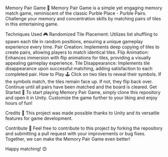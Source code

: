 
Memory Pair Game 🧩
Memory Pair Game is a simple yet engaging memory match game, reminiscent of the classic Purble Place - Purble Pairs. Challenge your memory and concentration skills by matching pairs of tiles in this entertaining game.

Techniques Used 🎮
Randomized Tile Placement: Utilizes list shuffling to spawn each tile in random positions, ensuring a unique gameplay experience every time.
Pair Creation: Implements deep copying of tiles to create pairs, allowing players to match identical tiles.
Flip Animation: Enhances immersion with flip animations for tiles, providing a visually appealing gameplay experience.
Tile Disappearance: Implements tile disappearance upon successful matching, adding satisfaction to each completed pair.
How to Play 🕹️
Click on two tiles to reveal their symbols.
If the symbols match, the tiles remain face up. If not, they flip back over.
Continue until all pairs have been matched and the board is cleared.
Get Started 🚀
To start playing Memory Pair Game, simply clone this repository and open it in Unity. Customize the game further to your liking and enjoy hours of fun!

Credits 🙌
This project was made possible thanks to Unity and its versatile features for game development.

Contribute 🤝
Feel free to contribute to this project by forking the repository and submitting a pull request with your improvements or bug fixes. Together, we can make the Memory Pair Game even better!

Happy matching! 😊
